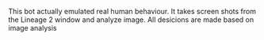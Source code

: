 This bot actually emulated real human behaviour. It takes screen shots from the Lineage 2 window and analyze image.
All desicions are made based on image analysis